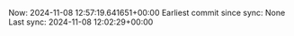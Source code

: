 Now: 2024-11-08 12:57:19.641651+00:00 Earliest commit since sync: None Last sync: 2024-11-08 12:02:29+00:00
